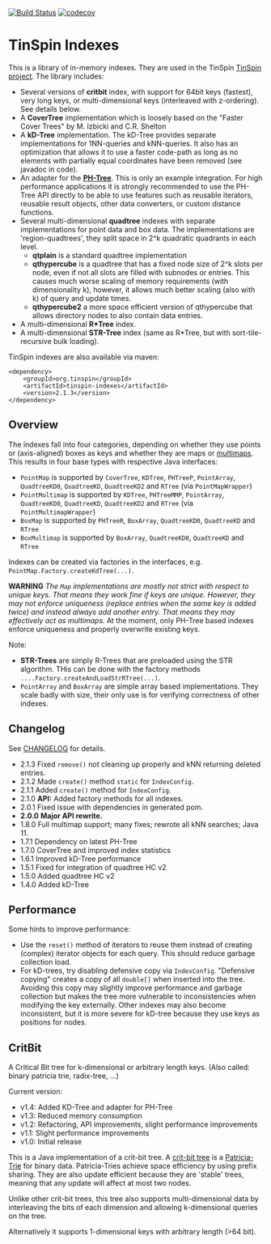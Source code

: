 
[![Build Status](https://github.com/tzaeschke/tinspin-indexes/actions/workflows/build.yml/badge.svg)](https://github.com/tzaeschke/tinspin-indexes/actions/)
[![codecov](https://codecov.io/gh/tzaeschke/tinspin-indexes/branch/master/graph/badge.svg)](https://codecov.io/gh/tzaeschke/tinspin-indexes)

TinSpin Indexes
===============
This is a library of in-memory indexes. They are used in the TinSpin [TinSpin project](http://www.tinspin.org). The library includes:

 - Several versions of **critbit** index, with support for 64bit keys (fastest), very long keys, or multi-dimensional keys (interleaved with z-ordering). See details below.
 - A **CoverTree** implementation which is loosely based on the "Faster Cover Trees" by M. Izbicki and C.R. Shelton
 - A **kD-Tree** implementation. The kD-Tree provides separate implementations for 1NN-queries and kNN-queries. It also has an optimization that allows it to use a faster code-path as long as no elements with partially equal coordinates have been removed (see javadoc in code).  
 - An adapter for the [**PH-Tree**](http://www.phtree.org). This is only an example integration. For high performance applications it is strongly recommended to use the PH-Tree API directly to be able to use features such as reusable iterators, reusable result objects, other data converters, or custom distance functions. 
 - Several multi-dimensional **quadtree** indexes with separate implementations for point data and box data. The implementations are 'region-quadtrees', they split space in 2^k quadratic quadrants in each level.
     - **qtplain** is a standard quadtree implementation
     - **qthypercube** is a quadtree that has a fixed node size of 2^k slots per node, even if not all slots are filled with subnodes or entries. This causes much worse scaling of memory requirements (with dimensionality k), however, it allows much better scaling (also with k) of query and update times. 
     - **qthypercube2** a more space efficient version of qthypercube that allows directory nodes to also contain data entries.
 - A multi-dimensional **R*Tree** index.
 - A multi-dimensional **STR-Tree** index (same as R*Tree, but with sort-tile-recursive bulk loading). 
 
TinSpin indexes are also available via maven:

```
<dependency>
    <groupId>org.tinspin</groupId>
    <artifactId>tinspin-indexes</artifactId>
    <version>2.1.3</version>
</dependency>
```
  
## Overview
The indexes fall into four categories, depending on whether they use points or (axis-aligned) boxes as keys and whether they are maps or [multimaps](https://en.wikipedia.org/wiki/Multimap). This results in four base types with respective Java interfaces:
- `PointMap` is supported by `CoverTree`, `KDTree`, `PHTreeP`, `PointArray`, `QuadtreeKD0`, `QuadtreeKD`, `QuadtreeKD2` and `RTree` (via `PointMapWrapper`)
- `PointMultimap` is supported by `KDTree`, `PHTreeMMP`, `PointArray`, `QuadtreeKD0`, `QuadtreeKD`, `QuadtreeKD2` and `RTree` (via `PointMultimapWrapper`)
- `BoxMap` is supported by `PHTreeR`, `BoxArray`, `QuadtreeKD0`, `QuadtreeKD` and `RTree`
- `BoxMultimap` is supported by `BoxArray`, `QuadtreeKD0`, `QuadtreeKD` and `RTree`

Indexes can be created via factories in the interfaces, e.g. `PointMap.Factory.createKdTree(...)`.

**WARNING** *The `Map` implementations are mostly not strict with respect to unique keys. That means they work fine if keys are unique. However, they may not enforce uniqueness (replace entries when the same key is added twice) and instead always add another entry. That means they may effectively act as multimaps.* At the moment, only PH-Tree based indexes enforce uniqueness and properly overwrite existing keys.

Note:
 - **STR-Trees** are simply R-Trees that are preloaded using the STR algorithm. THis can be done with
   the factory methods `....Factory.createAndLoadStrRTree(...)`.
 - `PointArray` and `BoxArray` are simple array based implementations. They scale badly with size, their only use is for verifying correctness of other indexes. 

## Changelog

See [CHANGELOG](CHANGELOG.md) for details.
 - 2.1.3 Fixed `remove()` not cleaning up properly and kNN returning deleted entries.
 - 2.1.2 Made `create()` method `static` for `IndexConfig`.
 - 2.1.1 Added `create()` method for `IndexConfig`.
 - 2.1.0 **API:** Added factory methods for all indexes.
 - 2.0.1 Fixed issue with dependencies in generated pom.
 - **2.0.0** **Major API rewrite.**
 - 1.8.0 Full multimap support; many fixes; rewrote all kNN searches; Java 11.  
 - 1.7.1 Dependency on latest PH-Tree
 - 1.7.0 CoverTree and improved index statistics
 - 1.6.1 Improved kD-Tree performance
 - 1.5.1 Fixed for integration of quadtree HC v2
 - 1.5.0 Added quadtree HC v2
 - 1.4.0 Added kD-Tree

## Performance
Some hints to improve performance:
- Use the `reset()` method of iterators to reuse them instead of creating (complex) iterator objects for each query. This should reduce garbage collection load.  
- For kD-trees, try disabling defensive copy via `IndexConfig`. "Defensive copying" creates a copy of all `double[]` 
  when inserted into the tree. Avoiding this copy may slightly improve performance and garbage collection but makes the tree more 
  vulnerable to inconsistencies when modifying the key externally. Other indexes may also become inconsistent, 
  but it is more severe for kD-tree because they use keys as positions for nodes.  


## CritBit

A Critical Bit tree for k-dimensional or arbitrary length keys.
(Also called: binary patricia trie, radix-tree, ...)

Current version: 

 - v1.4: Added KD-Tree and adapter for PH-Tree
 - v1.3: Reduced memory consumption
 - v1.2: Refactoring, API improvements, slight performance improvements
 - v1.1: Slight performance improvements
 - v1.0: Initial release

This is a Java implementation of a crit-bit tree. 
A [crit-bit tree](https://cr.yp.to/critbit.html) is a 
[Patricia-Trie](https://en.wikipedia.org/wiki/Radix_tree#History)
for binary data. Patricia-Tries achieve space efficiency by using prefix sharing. 
They are also update efficient because they are 'stable' trees, meaning that any update will affect at most two nodes.

Unlike other crit-bit trees, this tree also supports multi-dimensional data by interleaving the bits of each 
dimension and allowing k-dimensional queries on the tree.

Alternatively it supports 1-dimensional keys with arbitrary length (>64 bit).


